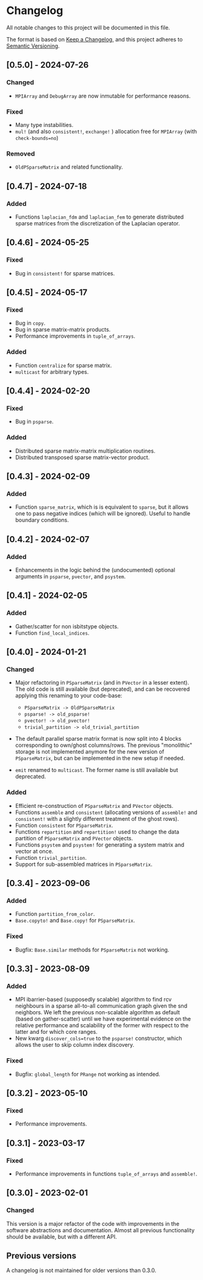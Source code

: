 # Changelog

All notable changes to this project will be documented in this file.

The format is based on [Keep a Changelog](https://keepachangelog.com/en/1.0.0/),
and this project adheres to [Semantic Versioning](https://semver.org/spec/v2.0.0.html).

## [0.5.0] - 2024-07-26

### Changed

- `MPIArray` and `DebugArray` are now inmutable for performance reasons.

### Fixed

-  Many type instabilities.
-  `mul!` (and also `consistent!`, `exchange!` ) allocation free for `MPIArray` (with `check-bounds=no`)

### Removed

- `OldPSparseMatrix` and related functionality.

## [0.4.7] - 2024-07-18

### Added

- Functions `laplacian_fdm` and `laplacian_fem` to generate distributed sparse matrices from the discretization of the Laplacian operator.

## [0.4.6] - 2024-05-25

### Fixed

- Bug in `consistent!` for sparse matrices.

## [0.4.5] - 2024-05-17

### Fixed

- Bug in `copy`.
- Bug in sparse matrix-matrix products.
- Performance improvements in `tuple_of_arrays`.

### Added

- Function `centralize` for sparse matrix.
- `multicast` for arbitrary types.

## [0.4.4] - 2024-02-20

### Fixed

- Bug in `psparse`.

### Added

- Distributed sparse matrix-matrix multiplication routines.
- Distributed transposed sparse matrix-vector product.

## [0.4.3] - 2024-02-09

### Added

- Function `sparse_matrix`, which is is equivalent to `sparse`, but it allows one to pass negative indices (which will be ignored). Useful to handle boundary conditions.

## [0.4.2] - 2024-02-07

### Added

- Enhancements in the logic behind the (undocumented) optional arguments in `psparse`, `pvector`, and `psystem`.

## [0.4.1] - 2024-02-05

### Added

- Gather/scatter for non isbitstype objects.
- Function `find_local_indices`.

## [0.4.0] - 2024-01-21

### Changed

- Major refactoring in `PSparseMatrix` (and in `PVector` in a lesser extent).
The old code is still available (but deprecated), and can be recovered applying this renaming to your code-base:
  - `PSparseMatrix -> OldPSparseMatrix`
  - `psparse! -> old_psparse!`
  - `pvector! -> old_pvector!`
  - `trivial_partition -> old_trivial_partition`

- The default parallel sparse matrix format is now split into 4 blocks corresponding to own/ghost columns/rows.
The previous "monolithic" storage is not implemented anymore for the new version of `PSparseMatrix`, but can be implemented in the new setup if needed.
- `emit` renamed to `multicast`. The former name is still available but deprecated.

### Added

- Efficient re-construction of `PSparseMatrix` and `PVector` objects.
- Functions `assemble` and `consistent` (allocating versions of `assemble!` and `consistent!` with a slightly different
treatment of the ghost rows).
- Function `consistent` for `PSparseMatrix`.
- Functions `repartition` and `repartition!` used to change the data partition of `PSparseMatrix` and `PVector` objects.
- Functions `psystem` and `psystem!` for generating a system matrix and vector at once.
- Function `trivial_partition`.
- Support for sub-assembled matrices in `PSparseMatrix`.


## [0.3.4] - 2023-09-06

### Added 

- Function `partition_from_color`.
- `Base.copyto!` and `Base.copy!` for `PSparseMatrix`.

### Fixed

- Bugfix: `Base.similar` methods for `PSparseMatrix` not working.

## [0.3.3] - 2023-08-09

### Added 

- MPI ibarrier-based (supposedly scalable) algorithm to find rcv neighbours in a sparse all-to-all communication graph given the snd neighbors. We left the previous non-scalable algorithm as default (based on gather-scatter) until we have experimental evidence on the relative performance and scalability of the former with respect to the latter and for which core ranges.
- New kwarg `discover_cols=true` to the `psparse!` constructor, which allows the user to skip column index discovery.

### Fixed

- Bugfix: `global_length` for `PRange` not working as intended. 

## [0.3.2] - 2023-05-10

### Fixed

- Performance improvements.

## [0.3.1] - 2023-03-17

### Fixed

- Performance improvements in functions `tuple_of_arrays` and `assemble!`.

## [0.3.0] - 2023-02-01

### Changed

This version is a major refactor of the code with improvements in the software abstractions and documentation. Almost all previous functionality should be available, but with a different API.

## Previous versions

A changelog is not maintained for older versions than 0.3.0.

